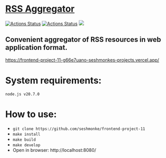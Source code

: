 # [RSS Aggregator](https://frontend-project-11-g66e7uano-seshmonkes-projects.vercel.app)

[![Actions Status](https://github.com/seshmonke/frontend-project-11/actions/workflows/hexlet-check.yml/badge.svg)](https://github.com/seshmonke/frontend-project-11/actions)
[![Actions Status](https://github.com/seshmonke/frontend-project-11/actions/workflows/nodejs.yml/badge.svg)](https://github.com/seshmonke/frontend-project-11/actions)
<a href="https://codeclimate.com/github/Zvezdowski/frontend-project-11/maintainability"><img src="https://api.codeclimate.com/v1/badges/1540b9040f427f7ef023/maintainability" /></a>

## Convenient aggregator of RSS resources in web application format.
https://frontend-project-11-g66e7uano-seshmonkes-projects.vercel.app/

# System requirements:
`node.js v20.7.0`

# How to use:
- `git clone https://github.com/seshmonke/frontend-project-11`
- `make install`
- `make build`
- `make develop`
- Open in browser: http://localhost:8080/